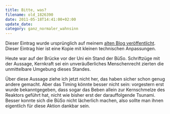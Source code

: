 ```yaml
---
title: Bitte, was?
filename: old_1826390
date: 2011-05-18T14:41:00+02:00
update_date:
category: ganz_normaler_wahnsinn
---
```

Dieser Eintrag wurde ursprünglich auf meinem [alten Blog veröffentlicht](https://stu.blogger.de/stories/1826390/). Dieser Eintrag hier ist eine Kopie mit kleinen technischen Anpassungen.

Heute war auf der Brücke vor der Uni ein Stand der BüSo. Schriftzüge mit der Aussage, Kernkraft sei ein unveräußerliches Menschenrecht zierten die unmittelbare Umgebung dieses Standes.

Über diese Aussage ziehe ich jetzt nicht her, das haben sicher schon genug andere gemacht. Aber das Timing könnte besser nicht sein: vorgestern erst wurde bekanntgegeben, dass sogar das Beben allein zur Kernschmelze des Reaktors geführt hat, nicht wie bisher erst der darauffolgende Tsunami. Besser konnte sich die BüSo nicht lächerlich machen, also sollte man ihnen eigentlich für diese Aktion dankbar sein.
